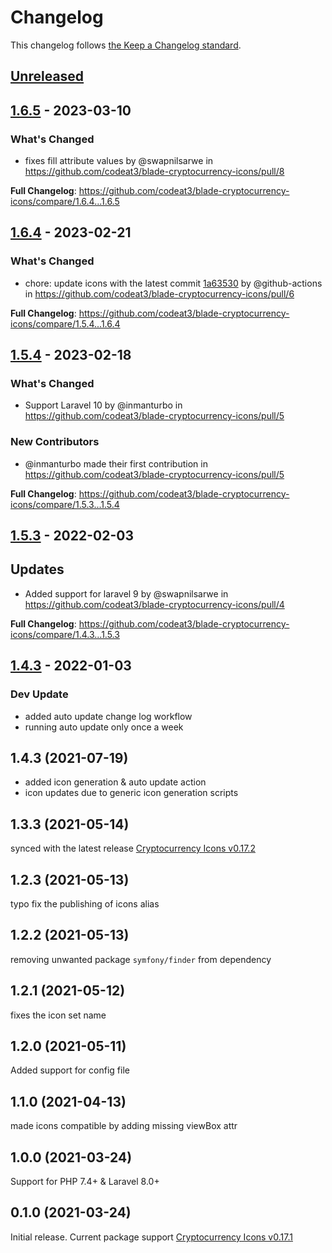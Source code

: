 # Changelog

This changelog follows [the Keep a Changelog standard](https://keepachangelog.com).

## [Unreleased](https://github.com/codeat3/blade-cryptocurrency-icons/compare/1.6.5...HEAD)

## [1.6.5](https://github.com/codeat3/blade-cryptocurrency-icons/compare/1.6.4...1.6.5) - 2023-03-10

### What's Changed

- fixes fill attribute values by @swapnilsarwe in https://github.com/codeat3/blade-cryptocurrency-icons/pull/8

**Full Changelog**: https://github.com/codeat3/blade-cryptocurrency-icons/compare/1.6.4...1.6.5

## [1.6.4](https://github.com/codeat3/blade-cryptocurrency-icons/compare/1.5.4...1.6.4) - 2023-02-21

### What's Changed

- chore: update icons with the latest commit [1a63530](https://github.com/spothq/cryptocurrency-icons/commit/1a63530be6e374711a8554f31b17e4cb92c25fa5) by @github-actions in https://github.com/codeat3/blade-cryptocurrency-icons/pull/6

**Full Changelog**: https://github.com/codeat3/blade-cryptocurrency-icons/compare/1.5.4...1.6.4

## [1.5.4](https://github.com/codeat3/blade-cryptocurrency-icons/compare/1.5.3...1.5.4) - 2023-02-18

### What's Changed

- Support Laravel 10 by @inmanturbo in https://github.com/codeat3/blade-cryptocurrency-icons/pull/5

### New Contributors

- @inmanturbo made their first contribution in https://github.com/codeat3/blade-cryptocurrency-icons/pull/5

**Full Changelog**: https://github.com/codeat3/blade-cryptocurrency-icons/compare/1.5.3...1.5.4

## [1.5.3](https://github.com/codeat3/blade-cryptocurrency-icons/compare/1.4.3...1.5.3) - 2022-02-03

## Updates

- Added support for laravel 9 by @swapnilsarwe in https://github.com/codeat3/blade-cryptocurrency-icons/pull/4

**Full Changelog**: https://github.com/codeat3/blade-cryptocurrency-icons/compare/1.4.3...1.5.3

## [1.4.3](https://github.com/codeat3/blade-cryptocurrency-icons/compare/1.4.3...1.4.3) - 2022-01-03

### Dev Update

- added auto update change log workflow
- running auto update only once a week

## 1.4.3 (2021-07-19)

- added icon generation & auto update action
- icon updates due to generic icon generation scripts

## 1.3.3 (2021-05-14)

synced with the latest release [Cryptocurrency Icons v0.17.2](https://github.com/spothq/cryptocurrency-icons/releases/tag/v0.17.2)

## 1.2.3 (2021-05-13)

typo fix the publishing of icons alias

## 1.2.2 (2021-05-13)

removing unwanted package `symfony/finder` from dependency

## 1.2.1 (2021-05-12)

fixes the icon set name

## 1.2.0 (2021-05-11)

Added support for config file

## 1.1.0 (2021-04-13)

made icons compatible by adding missing viewBox attr

## 1.0.0 (2021-03-24)

Support for PHP 7.4+ & Laravel 8.0+

## 0.1.0 (2021-03-24)

Initial release.
Current package support [Cryptocurrency Icons v0.17.1](https://github.com/spothq/cryptocurrency-icons/releases/tag/v0.17.1)

